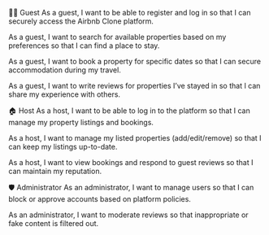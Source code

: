 🧑‍💼 Guest
As a guest, I want to be able to register and log in so that I can securely access the Airbnb Clone platform.

As a guest, I want to search for available properties based on my preferences so that I can find a place to stay.

As a guest, I want to book a property for specific dates so that I can secure accommodation during my travel.

As a guest, I want to write reviews for properties I’ve stayed in so that I can share my experience with others.

🏠 Host
As a host, I want to be able to log in to the platform so that I can manage my property listings and bookings.

As a host, I want to manage my listed properties (add/edit/remove) so that I can keep my listings up-to-date.

As a host, I want to view bookings and respond to guest reviews so that I can maintain my reputation.

🛡️ Administrator
As an administrator, I want to manage users so that I can block or approve accounts based on platform policies.

As an administrator, I want to moderate reviews so that inappropriate or fake content is filtered out.